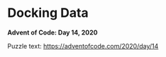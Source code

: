 # Docking Data

**Advent of Code: Day 14, 2020**

Puzzle text: https://adventofcode.com/2020/day/14
